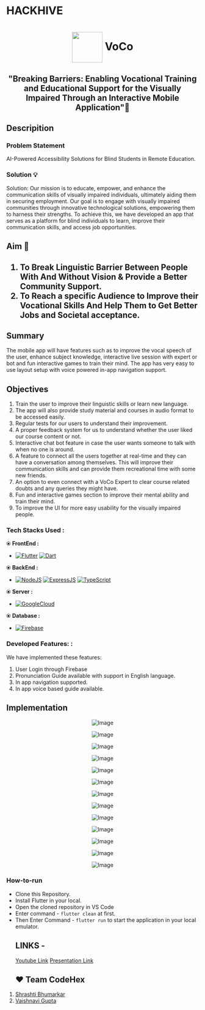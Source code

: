 # HACKHIVE 
# <p align="center"><img align="center" width="80" src="./assets/logo-white.png"/> VoCo</p>
<h2 align="center">"Breaking Barriers: Enabling Vocational Training and Educational Support for the Visually Impaired Through an Interactive Mobile Application"📱</h2>

<h2>  Descripition</h2>
<h3> Problem Statement  </h3>
AI-Powered Accessibility Solutions for Blind Students in Remote Education.
<h3>Solution 💡</h3>
Solution: Our mission is to educate, empower, and enhance the communication skills of visually impaired individuals, ultimately aiding them in securing employment. Our goal is to engage with visually impaired communities through innovative technological solutions, empowering them to harness their strengths. To achieve this, we have developed an app that serves as a platform for blind individuals to learn, improve their communication skills, and access job opportunities.
<h2>Aim 🎯<h2>

1. To Break Linguistic Barrier Between People With And Without Vision & Provide a Better Community Support.
2. To Reach a specific Audience to Improve their Vocational Skills  And Help Them to Get Better Jobs and Societal acceptance. 
  <h2>Summary</h2>
The mobile app will have features such as to improve the vocal speech of the user, enhance subject knowledge, interactive live session with expert or bot and fun interactive games to train their mind. The app has very easy to use layout setup with voice powered in-app navigation support. 

<h2>Objectives </h2>

1. Train the user to improve their linguistic skills or learn new language.
2. The app will also provide study material and courses in audio format to be accessed easily.
3. Regular tests for our users to understand their improvement.
4. A proper feedback system for us to understand whether the user liked our course content or not.
5. Interactive chat bot feature in case the user wants someone to talk with when no one is around.
6. A feature to connect all the users together at real-time and they can have a conversation among themselves. This will improve their communication skills and can provide them recreational time with some new friends.
7. An option to even connect with a VoCo Expert to clear course related doubts and any queries they might have.
8. Fun and interactive games section to improve their mental ability and train their mind.
9. To improve the UI for more easy usability for the visually impaired people.

### Tech Stacks Used :
⦿ <b>FrontEnd :</b> 
* [![Flutter](https://img.shields.io/badge/flutter-ffffff?style=for-the-badge&logo=flutter&logoColor=blue)](https://flutter.dev/) [![Dart](https://img.shields.io/badge/dart-ffffff?style=for-the-badge&logo=dart&logoColor=235f9e)](https://dart.dev/)

⦿ <b>BackEnd :</b>
* [![NodeJS](https://img.shields.io/badge/node.js-35495E?style=for-the-badge&logo=nodedotjs&logoColor=69a063)](https://nodejs.org/)
 [![ExpressJS](https://img.shields.io/badge/express.js-35495E?style=for-the-badge&logo=express&logoColor=white)](https://expressjs.com/)
 [![TypeScript](https://img.shields.io/badge/typescipt-35495E?style=for-the-badge&logo=typescript&logoColor=white)](https://www.typescriptlang.org/)

⦿ <b>Server :</b>
* [![GoogleCloud](https://img.shields.io/badge/google_cloud-4285F4?style=for-the-badge&logo=googlecloud&logoColor=white)](https://cloud.google.com/)

⦿ <b>Database :</b>
* [![Firebase](https://img.shields.io/badge/firebase-ffca28?style=for-the-badge&logo=firebase&logoColor=black)](https://firebase.google.com/)

### Developed Features: :
We have implemented these features:
  1. User Login through Firebase
  2. Pronunciation Guide available with support in English language.
  3. In app navigation supported.
  4. In app voice based guide available.
<h2>Implementation</h2>
<p align="center">
  <img src="./images/Screenshot 2024-03-16 201939.png" alt="Image"/>
</p>
<p align="center">
  <img src="./images/Screenshot 2024-03-17 114941.png" alt="Image"/>
</p>
<p align="center">
  <img src="./images/Screenshot 2024-03-17 115105.png" alt="Image"/>
</p>
<p align="center">
  <img src="./images/Screenshot 2024-03-17 115128.png" alt="Image"/>
</p>
<p align="center">
  <img src="./images/Screenshot 2024-03-17 115206.png" alt="Image"/>
</p>

<p align="center">
  <img src="./images/Screenshot 2024-03-17 115216.png" alt="Image"/>
</p>
<p align="center">
  <img src="./images/Screenshot 2024-03-17 115227.png" alt="Image"/>
</p>
<p align="center">
  <img src="./images/Screenshot 2024-03-17 115429.png" alt="Image"/>
</p>
<p align="center">
  <img src="./images/Screenshot 2024-03-17 115453.png" alt="Image"/>
</p>

<p align="center">
  <img src="./images/Screenshot 2024-03-17 115513.png" alt="Image"/>
</p>
<p align="center">
  <img src="./images/Screenshot 2024-03-17 115522.png" alt="Image"/>
</p>
<p align="center">
  <img src="./images/Screenshot 2024-03-17 115530.png" alt="Image"/>
</p>
<p align="center">
  <img src="./images/Screenshot 2024-03-17 115544.png" alt="Image"/>
</p>

### How-to-run

- Clone this Repository.
- Install Flutter in your local.
- Open the cloned repository in VS Code
- Enter command - `flutter clean` at first.
- Then Enter Command - `flutter run` to start the application in your local emulator.
  ##  LINKS -
   [Youtube Link](https://www.youtube.com/watch?v=27KY-zAa8Ps)
 [Presentation Link](https://www.canva.com/design/DAF_wTuJgYk/3-51BvWHTiQfMnSlTSRsiQ/edit?utm_content=DAF_wTuJgYk&utm_campaign=designshare&utm_medium=link2&utm_source=sharebutton)
  ## :heart: Team CodeHex
1. [Shrashti Bhumarkar](https://github.com/shrashti2004)
2. [Vaishnavi Gupta](https://github.com/Vaishnavi2445)



